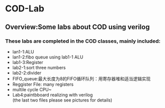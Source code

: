 # COD-Lab
## Overview:Some labs about COD using verilog   
### These labs are completed in the COD classes, mainly included:   
* lan1-1:ALU   
* lan1-2:fibo queue using lab1-1 ALU   
* lab1-3:Register   
* lab2-1:sort three numbers   
* lab2-2:divider   
* FIFO_queue:最大长度为8的FIFO循环队列：用寄存器堆和适当逻辑实现   
* Reggister File: many registers   
* multile cycle CPU~   
* Lab4:paintbboard realizing with verilog   
(the last two files please see pictures for details)    

